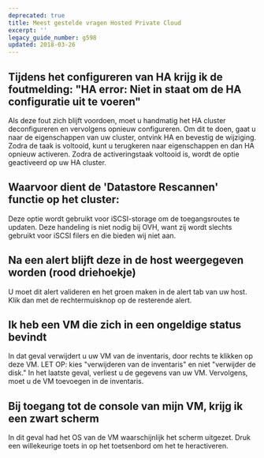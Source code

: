 ```yaml
---
deprecated: true
title: Meest gestelde vragen Hosted Private Cloud
excerpt: ''
legacy_guide_number: g598
updated: 2018-03-26
---
```



## Tijdens het configureren van HA krijg ik de foutmelding: "HA error: Niet in staat om de HA configuratie uit te voeren"
Als deze fout zich blijft voordoen, moet u handmatig het HA cluster deconfigureren en vervolgens opnieuw configureren. Om dit te doen, gaat u naar de eigenschappen van uw cluster, ontvink HA en bevestig de wijziging. Zodra de taak is voltooid, kunt u terugkeren naar eigenschappen en dan HA opnieuw activeren. Zodra de activeringstaak voltooid is, wordt de optie geactiveerd op uw HA cluster.


## Waarvoor dient de 'Datastore Rescannen' functie op het cluster:
Deze optie wordt gebruikt voor iSCSI-storage om de toegangsroutes te updaten.
Deze handeling is niet nodig bij OVH, want zij wordt slechts gebruikt voor iSCSI filers en die bieden wij niet aan.


## Na een alert blijft deze in de host weergegeven worden (rood driehoekje)
U moet dit alert valideren en het groen maken in de alert tab van uw host. Klik dan met de rechtermuisknop op de resterende alert.


## Ik heb een VM die zich in een ongeldige status bevindt
In dat geval verwijdert u uw VM van de inventaris, door rechts te klikken op deze VM.
LET OP: kies "verwijderen van de inventaris" en niet "verwijder de disk." In het laatste geval, verliest u de gegevens van uw VM.
Vervolgens, moet u de VM toevoegen in de inventaris.


## Bij toegang tot de console van mijn VM, krijg ik een zwart scherm
In dit geval had het OS van de VM waarschijnlijk het scherm uitgezet. Druk een willekeurige toets in op het toetsenbord om het te heractiveren.

